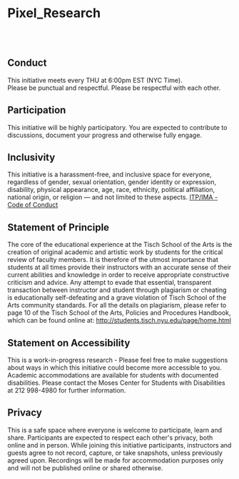 # Pixel_Research
   
   
<br><br> 



## Conduct  
This initiative meets every THU at 6:00pm EST (NYC Time).   
Please be punctual and respectful. Please be respectful with each other.

## Participation  
This initiative will be highly participatory. You are expected to contribute to discussions, document your progress and otherwise fully engage.

## Inclusivity  
This initiative is a harassment-free, and inclusive space for everyone, regardless of gender, sexual orientation, gender identity or expression, disability, physical appearance, age, race, ethnicity, political affiliation, national origin, or religion — and not limited to these aspects. [ITP/IMA - Code of Conduct](https://github.com/ITPNYU/ITP-IMA-Code-of-Conduct)

## Statement of Principle

The core of the educational experience at the Tisch School of the Arts is the creation of original academic and artistic work by students for the critical review of faculty members. It is therefore of the utmost importance that students at all times provide their instructors with an accurate sense of their current abilities and knowledge in order to receive appropriate constructive criticism and advice. Any attempt to evade that essential, transparent transaction between instructor and student through plagiarism or cheating is educationally self-defeating and a grave violation of Tisch School of the Arts community standards. For all the details on plagiarism, please refer to page 10 of the Tisch School of the Arts, Policies and Procedures Handbook, which can be found online at: http://students.tisch.nyu.edu/page/home.html

## Statement on Accessibility

This is a work-in-progress research - Please feel free to make suggestions about ways in which this initiative could become more accessible to you. Academic accommodations are available for students with documented disabilities. Please contact the Moses Center for Students with Disabilities at 212 998-4980 for further information.

## Privacy

This is a safe space where everyone is welcome to participate, learn and share. Participants are expected to respect each other's privacy, both online and in person. While joining this initiative participants, instructors and guests agree to not record, capture, or take snapshots, unless previously agreed upon.
Recordings will be made for accommodation purposes only and will not be published online or shared otherwise.
